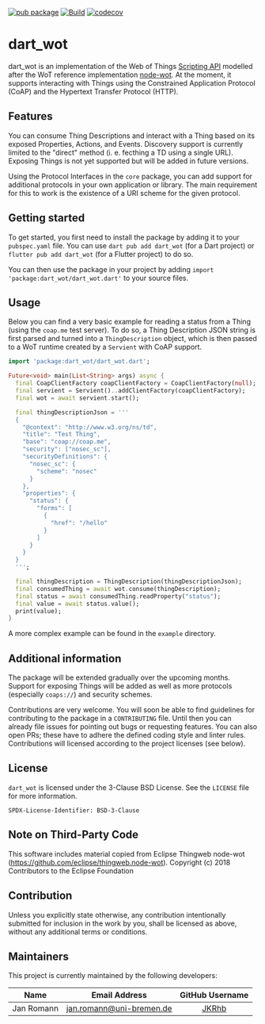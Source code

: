 [![pub package](https://img.shields.io/pub/v/dart_wot.svg)](https://pub.dev/packages/dart_wot)
[![Build](https://github.com/namib-project/dart_wot/actions/workflows/ci.yml/badge.svg)](https://github.com/namib-project/dart_wot/actions/workflows/ci.yml)
[![codecov](https://codecov.io/gh/namib-project/dart_wot/branch/main/graph/badge.svg?token=76OBNOVL60)](https://codecov.io/gh/namib-project/dart_wot)

# dart_wot

dart_wot is an implementation of the
Web of Things [Scripting API](https://w3c.github.io/wot-scripting-api/) modelled
after the  WoT reference implementation
[node-wot](https://github.com/eclipse/thingweb.node-wot).
At the moment, it supports interacting with Things using the Constrained Application
Protocol (CoAP) and the Hypertext Transfer Protocol (HTTP).

## Features

You can consume Thing Descriptions and interact with a Thing based on its
exposed Properties, Actions, and Events.
Discovery support is currently limited to the "direct" method (i. e. fecthing a
TD using a single URL).
Exposing Things is not yet supported but will be added in future versions.

Using the Protocol Interfaces in the `core` package, you can add support for
additional protocols in your own application or library. The main requirement
for this to work is the existence of a URI scheme for the given protocol.

## Getting started

To get started, you first need to install the package by adding it to your
`pubspec.yaml` file.
You can use `dart pub add dart_wot` (for a Dart project) or
`flutter pub add dart_wot` (for a Flutter project) to do so.

You can then use the package in your project by adding
`import 'package:dart_wot/dart_wot.dart'` to your source files.

## Usage

Below you can find a very basic example for reading a status from a Thing (using the
`coap.me` test server).
To do so, a Thing Description JSON string is first parsed and turned into a
`ThingDescription` object, which is then passed to a WoT runtime created by a
`Servient` with CoAP support.

```dart
import 'package:dart_wot/dart_wot.dart';

Future<void> main(List<String> args) async {
  final CoapClientFactory coapClientFactory = CoapClientFactory(null);
  final servient = Servient()..addClientFactory(coapClientFactory);
  final wot = await servient.start();

  final thingDescriptionJson = '''
  {
    "@context": "http://www.w3.org/ns/td",
    "title": "Test Thing",
    "base": "coap://coap.me",
    "security": ["nosec_sc"],
    "securityDefinitions": {
      "nosec_sc": {
        "scheme": "nosec"
      }
    },
    "properties": {
      "status": {
        "forms": [
          {
            "href": "/hello"
          }
        ]
      }
    }
  }
  ''';

  final thingDescription = ThingDescription(thingDescriptionJson);
  final consumedThing = await wot.consume(thingDescription);
  final status = await consumedThing.readProperty("status");
  final value = await status.value();
  print(value);
}
```

A more complex example can be found in the `example` directory.

## Additional information

The package will be extended gradually over the upcoming months.
Support for exposing Things will be added as well as
more protocols (especially `coaps://`) and security schemes.

Contributions are very welcome.
You will soon be able to find guidelines for contributing to the package
in a `CONTRIBUTING` file.
Until then you can already file issues for pointing out bugs or requesting
features.
You can also open PRs; these have to adhere the defined coding style and
linter rules.
Contributions will licensed according to the project licenses (see below).

## License

`dart_wot` is licensed under the 3-Clause BSD License.
See the `LICENSE` file for more information.

    SPDX-License-Identifier: BSD-3-Clause

## Note on Third-Party Code

This software includes material copied from
Eclipse Thingweb node-wot (https://github.com/eclipse/thingweb.node-wot).
Copyright (c) 2018 Contributors to the Eclipse Foundation

## Contribution

Unless you explicitly state otherwise, any contribution intentionally submitted
for inclusion in the work by you, shall be licensed as above, without any additional
terms or conditions.

## Maintainers

This project is currently maintained by the following developers:

|    Name    |     Email Address    |                GitHub Username               |
|:----------:|:--------------------:|:--------------------------------------------:|
| Jan Romann | jan.romann@uni-bremen.de | [JKRhb](https://github.com/JKRhb) |
